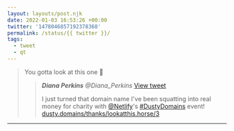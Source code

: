 ```yaml
---
layout: layouts/post.njk
date: 2022-01-03 16:53:26 +00:00
twitter: '1478046857192378368'
permalink: /status/{{ twitter }}/
tags: 
  - tweet
  - qt
---
```


> You gotta look at this one 🐴
> 
> > <cite>**Diana Perkins** @Diana_Perkins</cite> [View tweet](https://twitter.com/Diana_Perkins/status/1478016747357839364)
> > 
> > I just turned that domain name I've been squatting into real money for charity with [@Netlify](https://twitter.com/Netlify)'s [#DustyDomains](https://twitter.com/hashtag/DustyDomains) event! [dusty.domains/thanks/lookatthis.horse/3](https://dusty.domains/thanks/lookatthis.horse/3)

---
